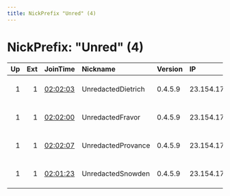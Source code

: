 ```yaml
---
title: NickPrefix "Unred" (4)
---
```


# NickPrefix: "Unred" (4)

|   Up |   Ext | JoinTime                                                                                            | Nickname           | Version   | IP             | AS   | CC   |   ORp |   Dirp | OS    | Contact                             |   eFamMembers |
|-----:|------:|:----------------------------------------------------------------------------------------------------|:-------------------|:----------|:---------------|:-----|:-----|------:|-------:|:------|:------------------------------------|--------------:|
|    1 |     1 | [02:02:03](https://metrics.torproject.org/rs.html#details/B8CA0B488C46E9E28159BFAE7D61D9DF22E359E6) | UnredactedDietrich | 0.4.5.9   | 23.154.177.100 | None | us   |   443 |     80 | Linux | email:admin @ unredacted.org url:un |            16 |
|    1 |     1 | [02:02:00](https://metrics.torproject.org/rs.html#details/75E4B67769327388C1DEADAB2F1FF5294233BA56) | UnredactedFravor   | 0.4.5.9   | 23.154.177.99  | None | us   |   443 |     80 | Linux | email:admin @ unredacted.org url:un |            16 |
|    1 |     1 | [02:02:07](https://metrics.torproject.org/rs.html#details/F530ADAC0DC3924A59D00CFC677E6DBDBD59C180) | UnredactedProvance | 0.4.5.9   | 23.154.177.101 | None | us   |   443 |     80 | Linux | email:admin @ unredacted.org url:un |            16 |
|    1 |     1 | [02:01:23](https://metrics.torproject.org/rs.html#details/7CC4B902EE9781132A10E655B2C7729BCF724848) | UnredactedSnowden  | 0.4.5.9   | 23.154.177.98  | None | us   |   443 |     80 | Linux | email:admin @ unredacted.org url:un |            16 |
